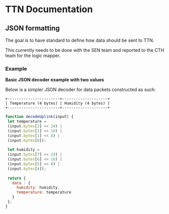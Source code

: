 # TTN Documentation

## JSON formatting

The goal is to have standard to define how data should be sent to TTN.

This currently needs to be done with the SEN team and reported to the CTH team for the logic mapper.

### Example

__Basic JSON decoder example with two values__

Below is a simpler JSON decoder for data packets constructed as such:

```
+-----------------------+--------------------+
| Temperature (4 bytes) | Humidity (4 bytes) |
+-----------------------+--------------------+
```

```js
function decodeUplink(input) {
 let temperature =
 (input.bytes[3] << 24) |
 (input.bytes[2] << 16) |
 (input.bytes[1] << 8) |
 (input.bytes[0]);
 
 let humidity =
 (input.bytes[7] << 24) |
 (input.bytes[6] << 16) |
 (input.bytes[5] << 8) |
 (input.bytes[4]);
 
 return {
   data : {
     humidity: humidity,
     temperature: temperature
   }
 };
}
```